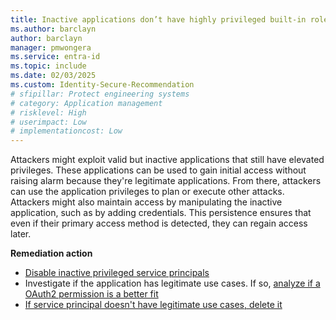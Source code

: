 ```yaml
---
title: Inactive applications don’t have highly privileged built-in roles 
ms.author: barclayn
author: barclayn
manager: pmwongera
ms.service: entra-id
ms.topic: include
ms.date: 02/03/2025
ms.custom: Identity-Secure-Recommendation
# sfipillar: Protect engineering systems
# category: Application management
# risklevel: High
# userimpact: Low
# implementationcost: Low
---
```

Attackers might exploit valid but inactive applications that still have elevated privileges. These applications can be used to gain initial access without raising alarm because they're legitimate applications. From there, attackers can use the application privileges to plan or execute other attacks. Attackers might also maintain access by manipulating the inactive application, such as by adding credentials. This persistence ensures that even if their primary access method is detected, they can regain access later.

**Remediation action**

- [Disable inactive privileged service principals](/graph/api/serviceprincipal-update)
- Investigate if the application has legitimate use cases. If so, [analyze if a OAuth2 permission is a better fit](/entra/identity-platform/v2-app-types)
- [If service principal doesn't have legitimate use cases, delete it](/graph/api/serviceprincipal-delete)
